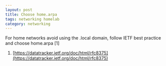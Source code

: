 ```yaml
---
layout: post
title: Choose home.arpa
tags: networking homelab
category: networking
---
```


For home networks avoid using the .local domain, follow IETF  best practice and choose home.arpa [1]


1. [https://datatracker.ietf.org/doc/html/rfc8375](https://datatracker.ietf.org/doc/html/rfc8375)
